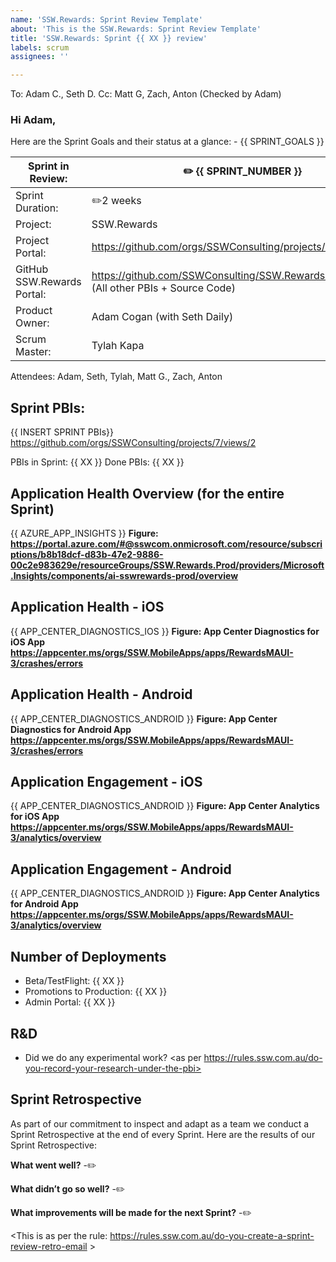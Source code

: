 ```yaml
---
name: 'SSW.Rewards: Sprint Review Template'
about: 'This is the SSW.Rewards: Sprint Review Template'
title: 'SSW.Rewards: Sprint {{ XX }} review'
labels: scrum
assignees: ''

---
```


[//]: # (------------ How to use this template -----------)
[//]: # ( 1. Check the To and Cc list recipients          )
[//]: # ( 2. Fill out the fields marked with a pencil     )
[//]: # ( 3. Update the images marked with a pencil       )
[//]: # ( 4. Remove all pencil emojis                     )
[//]: # ( 5. Submit the Issue to send the Sprint Review   )
[//]: # (-------------------------------------------------)

To: Adam C., Seth D.
Cc:  Matt G, Zach, Anton 
(Checked by Adam)
### Hi Adam,

Here are the Sprint Goals and their status at a glance:
    - {{ SPRINT_GOALS }}

Sprint in Review: | ✏️ {{ SPRINT_NUMBER }}
-- | --
Sprint Duration: | ✏️2 weeks
Project: | SSW.Rewards
Project Portal: |  https://github.com/orgs/SSWConsulting/projects/7/views/1
GitHub SSW.Rewards Portal: | https://github.com/SSWConsulting/SSW.Rewards.Mobile/issues (All other PBIs + Source Code)
Product Owner: | Adam Cogan (with Seth Daily)
Scrum Master: | Tylah Kapa

Attendees: Adam, Seth, Tylah, Matt G., Zach, Anton

## Sprint PBIs: 
{{ INSERT SPRINT PBIs}}
https://github.com/orgs/SSWConsulting/projects/7/views/2

PBIs in Sprint: {{ XX }}
Done PBIs: {{ XX }}

## Application Health Overview (for the entire Sprint)

{{ AZURE_APP_INSIGHTS }}
**Figure: https://portal.azure.com/#@sswcom.onmicrosoft.com/resource/subscriptions/b8b18dcf-d83b-47e2-9886-00c2e983629e/resourceGroups/SSW.Rewards.Prod/providers/Microsoft.Insights/components/ai-sswrewards-prod/overview**

## Application Health - iOS

{{ APP_CENTER_DIAGNOSTICS_IOS }}
**Figure: App Center Diagnostics for iOS App https://appcenter.ms/orgs/SSW.MobileApps/apps/RewardsMAUI-3/crashes/errors**

## Application Health - Android

{{ APP_CENTER_DIAGNOSTICS_ANDROID }}
**Figure: App Center Diagnostics for Android App https://appcenter.ms/orgs/SSW.MobileApps/apps/RewardsMAUI-3/crashes/errors**

## Application Engagement - iOS
 
{{ APP_CENTER_DIAGNOSTICS_ANDROID }}
**Figure: App Center Analytics for iOS App https://appcenter.ms/orgs/SSW.MobileApps/apps/RewardsMAUI-3/analytics/overview**

## Application Engagement - Android

{{ APP_CENTER_DIAGNOSTICS_ANDROID }}
**Figure: App Center Analytics for Android App https://appcenter.ms/orgs/SSW.MobileApps/apps/RewardsMAUI-3/analytics/overview**

## Number of Deployments

 - Beta/TestFlight: {{ XX }}
 - Promotions to Production: {{ XX }}
 - Admin Portal: {{ XX }}

## R&D 
 - Did we do any experimental work?
<as per https://rules.ssw.com.au/do-you-record-your-research-under-the-pbi>

## Sprint Retrospective
As part of our commitment to inspect and adapt as a team we conduct a Sprint Retrospective at the end of every Sprint. Here are the results of our Sprint Retrospective:
 
**What went well?**
-✏️	 

**What didn’t go so well?**
-✏️ 

**What improvements will be made for the next Sprint?**
-✏️

<This is as per the rule: https://rules.ssw.com.au/do-you-create-a-sprint-review-retro-email >
